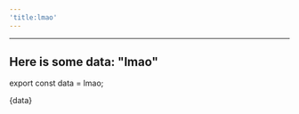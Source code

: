 ```yaml
---
'title:lmao'
---
```

---
Here is some data: "lmao"
---

export const data = lmao;

<div class="p-4 flex flex column max-w-xl h-full">
  {data}
</div>
